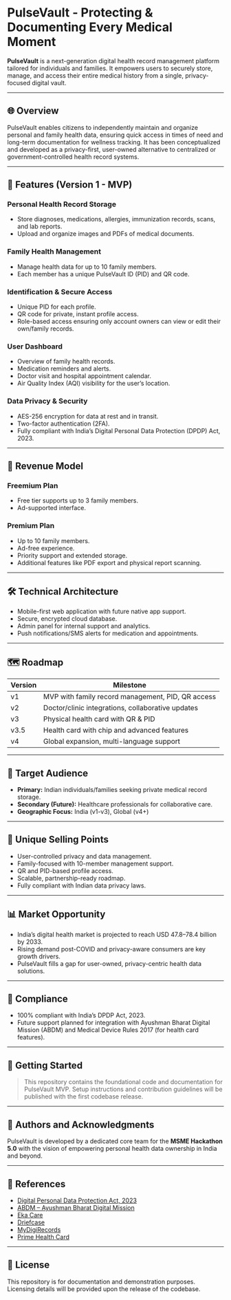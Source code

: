 # PulseVault - Protecting & Documenting Every Medical Moment

**PulseVault** is a next-generation digital health record management platform tailored for individuals and families. It empowers users to securely store, manage, and access their entire medical history from a single, privacy-focused digital vault.

---

## 🌐 Overview

PulseVault enables citizens to independently maintain and organize personal and family health data, ensuring quick access in times of need and long-term documentation for wellness tracking. It has been conceptualized and developed as a privacy-first, user-owned alternative to centralized or government-controlled health record systems.

---

## 🚀 Features (Version 1 - MVP)

### Personal Health Record Storage
- Store diagnoses, medications, allergies, immunization records, scans, and lab reports.
- Upload and organize images and PDFs of medical documents.

### Family Health Management
- Manage health data for up to 10 family members.
- Each member has a unique PulseVault ID (PID) and QR code.

### Identification & Secure Access
- Unique PID for each profile.
- QR code for private, instant profile access.
- Role-based access ensuring only account owners can view or edit their own/family records.

### User Dashboard
- Overview of family health records.
- Medication reminders and alerts.
- Doctor visit and hospital appointment calendar.
- Air Quality Index (AQI) visibility for the user’s location.

### Data Privacy & Security
- AES-256 encryption for data at rest and in transit.
- Two-factor authentication (2FA).
- Fully compliant with India’s Digital Personal Data Protection (DPDP) Act, 2023.

---

## 💼 Revenue Model

### Freemium Plan
- Free tier supports up to 3 family members.
- Ad-supported interface.

### Premium Plan
- Up to 10 family members.
- Ad-free experience.
- Priority support and extended storage.
- Additional features like PDF export and physical report scanning.

---

## 🛠 Technical Architecture

- Mobile-first web application with future native app support.
- Secure, encrypted cloud database.
- Admin panel for internal support and analytics.
- Push notifications/SMS alerts for medication and appointments.

---

## 🗺 Roadmap

| Version | Milestone |
|---------|-----------|
| v1      | MVP with family record management, PID, QR access |
| v2      | Doctor/clinic integrations, collaborative updates |
| v3      | Physical health card with QR & PID |
| v3.5    | Health card with chip and advanced features |
| v4      | Global expansion, multi-language support |

---

## 🎯 Target Audience

- **Primary:** Indian individuals/families seeking private medical record storage.
- **Secondary (Future):** Healthcare professionals for collaborative care.
- **Geographic Focus:** India (v1-v3), Global (v4+)

---

## 🧩 Unique Selling Points

- User-controlled privacy and data management.
- Family-focused with 10-member management support.
- QR and PID-based profile access.
- Scalable, partnership-ready roadmap.
- Fully compliant with Indian data privacy laws.

---

## 📊 Market Opportunity

- India’s digital health market is projected to reach USD 47.8–78.4 billion by 2033.
- Rising demand post-COVID and privacy-aware consumers are key growth drivers.
- PulseVault fills a gap for user-owned, privacy-centric health data solutions.

---

## 🔐 Compliance

- 100% compliant with India’s DPDP Act, 2023.
- Future support planned for integration with Ayushman Bharat Digital Mission (ABDM) and Medical Device Rules 2017 (for health card features).

---

## 🏁 Getting Started

> This repository contains the foundational code and documentation for PulseVault MVP. Setup instructions and contribution guidelines will be published with the first codebase release.

---

## 🧠 Authors and Acknowledgments

PulseVault is developed by a dedicated core team for the **MSME Hackathon 5.0** with the vision of empowering personal health data ownership in India and beyond.

---

## 📎 References

- [Digital Personal Data Protection Act, 2023](https://www.meity.gov.in/data-protection-framework)
- [ABDM – Ayushman Bharat Digital Mission](https://abdm.gov.in/)
- [Eka Care](https://www.eka.care/)
- [Driefcase](https://www.driefcase.com/)
- [MyDigiRecords](https://mydigirecords.com/)
- [Prime Health Card](https://primehealthcard.com/)

---

## 📌 License

This repository is for documentation and demonstration purposes. Licensing details will be provided upon the release of the codebase.